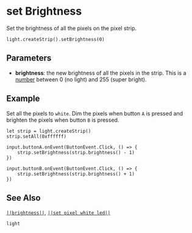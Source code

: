 # set Brightness

Set the brightness of all the pixels on the pixel strip.

```sig
light.createStrip().setBrightness(0)
```

## Parameters

* **brightness**: the new brightness of all the pixels in the strip. This is a [number](/types/number) between 0 (no light) and 255 (super bright). 

## Example

Set all the pixels to ``white``. Dim the pixels when button `A` is pressed and
brighten the pixels when button `B` is pressed.

```blocks
let strip = light.createStrip()
strip.setAll(0xffffff)

input.buttonA.onEvent(ButtonEvent.Click, () => {
    strip.setBrightness(strip.brightness() - 1)
})

input.buttonB.onEvent(ButtonEvent.Click, () => {
    strip.setBrightness(strip.brightness() + 1)
})
```

## See Also

[``||brightness||``](/reference/light/neopixelstrip/brightness),
[``||set pixel white led||``](/reference/light/neopixelstrip/set-pixel-white-led)

```package
light
```
